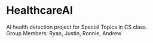 # HealthcareAI
AI health detection project for Special Topics in CS class.  
Group Members: Ryan, Justin, Ronnie, Andrew  